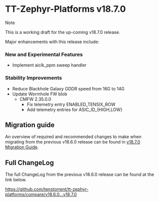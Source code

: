 # TT-Zephyr-Platforms v18.7.0

> [!NOTE]
> This is a working draft for the up-coming v18.7.0 release.

[comment]: <> (We are pleased to announce the release of TT Zephyr Platforms firmware version 18.7.0 🥳🎉.)

Major enhancements with this release include:

[comment]: <> (H3 Performance Improvements, if applicable)

### New and Experimental Features

* Implement aiclk_ppm sweep handler

[comment]: <> (H3 External Project Collaboration Efforts, if applicable)

### Stability Improvements

* Reduce Blackhole Galaxy GDDR speed from 16G to 14G
* Update Wormhole FW blob
  * CMFW 2.35.0.0
    * Fix telemetry entry ENABLED_TENSIX_ROW
    * Add telemetry entries for ASIC_ID_{HIGH,LOW}

[comment]: <> (H1 Security vulnerabilities fixed?)

[comment]: <> (H2 API Changes, if applicable)

[comment]: <> (H3 Removed APIs, H3 Deprecated APIs, H3 New APIs, if applicable)

[comment]: <> (UL PCIe)
[comment]: <> (UL DDR)
[comment]: <> (UL Ethernet)
[comment]: <> (UL Telemetry)
[comment]: <> (UL Debug / Developer Features)
[comment]: <> (UL Drivers)
[comment]: <> (UL Libraries)

[comment]: <> (H2 New Samples, if applicable)

[comment]: <> (UL PCIe)
[comment]: <> (UL DDR)
[comment]: <> (UL Ethernet)
[comment]: <> (UL Telemetry)
[comment]: <> (UL Debug / Developer Features)
[comment]: <> (UL Drivers)
[comment]: <> (UL Libraries)

[comment]: <> (H2 Other Notable Changes, if applicable)

[comment]: <> (UL PCIe)
[comment]: <> (UL DDR)
[comment]: <> (UL Ethernet)
[comment]: <> (UL Telemetry)
[comment]: <> (UL Debug / Developer Features)
[comment]: <> (UL Drivers)
[comment]: <> (UL Libraries)

[comment]: <> (H2 New Boards, if applicable)

## Migration guide

An overview of required and recommended changes to make when migrating from the previous v18.6.0 release can be found in [v18.7.0 Migration Guide](https://github.com/tenstorrent/tt-zephyr-platforms/tree/main/doc/release/migration-guide-v18.7.0.md).

## Full ChangeLog

The full ChangeLog from the previous v18.6.0 release can be found at the link below.

https://github.com/tenstorrent/tt-zephyr-platforms/compare/v18.6.0...v18.7.0
